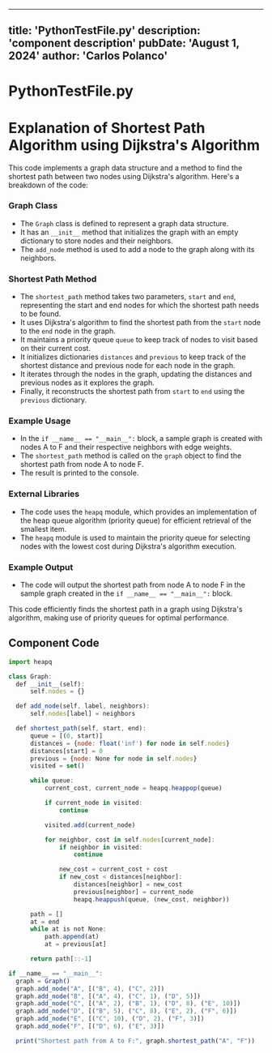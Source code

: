 ---
  title: 'PythonTestFile.py'
  description: 'component description'
  pubDate: 'August 1, 2024'
  author: 'Carlos Polanco'
  ---
  
  
  
  # PythonTestFile.py
  # Explanation of Shortest Path Algorithm using Dijkstra's Algorithm

This code implements a graph data structure and a method to find the shortest path between two nodes using Dijkstra's algorithm. Here's a breakdown of the code:

### Graph Class
- The `Graph` class is defined to represent a graph data structure.
- It has an `__init__` method that initializes the graph with an empty dictionary to store nodes and their neighbors.
- The `add_node` method is used to add a node to the graph along with its neighbors.

### Shortest Path Method
- The `shortest_path` method takes two parameters, `start` and `end`, representing the start and end nodes for which the shortest path needs to be found.
- It uses Dijkstra's algorithm to find the shortest path from the `start` node to the `end` node in the graph.
- It maintains a priority queue `queue` to keep track of nodes to visit based on their current cost.
- It initializes dictionaries `distances` and `previous` to keep track of the shortest distance and previous node for each node in the graph.
- It iterates through the nodes in the graph, updating the distances and previous nodes as it explores the graph.
- Finally, it reconstructs the shortest path from `start` to `end` using the `previous` dictionary.

### Example Usage
- In the `if __name__ == "__main__":` block, a sample graph is created with nodes A to F and their respective neighbors with edge weights.
- The `shortest_path` method is called on the `graph` object to find the shortest path from node A to node F.
- The result is printed to the console.

### External Libraries
- The code uses the `heapq` module, which provides an implementation of the heap queue algorithm (priority queue) for efficient retrieval of the smallest item.
- The `heapq` module is used to maintain the priority queue for selecting nodes with the lowest cost during Dijkstra's algorithm execution.

### Example Output
- The code will output the shortest path from node A to node F in the sample graph created in the `if __name__ == "__main__":` block.

This code efficiently finds the shortest path in a graph using Dijkstra's algorithm, making use of priority queues for optimal performance.
  
  ## Component Code
  ```jsx
  import heapq

class Graph:
    def __init__(self):
        self.nodes = {}

    def add_node(self, label, neighbors):
        self.nodes[label] = neighbors

    def shortest_path(self, start, end):
        queue = [(0, start)]
        distances = {node: float('inf') for node in self.nodes}
        distances[start] = 0
        previous = {node: None for node in self.nodes}
        visited = set()

        while queue:
            current_cost, current_node = heapq.heappop(queue)

            if current_node in visited:
                continue

            visited.add(current_node)

            for neighbor, cost in self.nodes[current_node]:
                if neighbor in visited:
                    continue

                new_cost = current_cost + cost
                if new_cost < distances[neighbor]:
                    distances[neighbor] = new_cost
                    previous[neighbor] = current_node
                    heapq.heappush(queue, (new_cost, neighbor))

        path = []
        at = end
        while at is not None:
            path.append(at)
            at = previous[at]

        return path[::-1]

if __name__ == "__main__":
    graph = Graph()
    graph.add_node("A", [("B", 4), ("C", 2)])
    graph.add_node("B", [("A", 4), ("C", 1), ("D", 5)])
    graph.add_node("C", [("A", 2), ("B", 1), ("D", 8), ("E", 10)])
    graph.add_node("D", [("B", 5), ("C", 8), ("E", 2), ("F", 6)])
    graph.add_node("E", [("C", 10), ("D", 2), ("F", 3)])
    graph.add_node("F", [("D", 6), ("E", 3)])

    print("Shortest path from A to F:", graph.shortest_path("A", "F"))
  ```
  